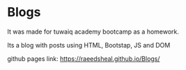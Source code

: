 # Blogs
It was made for tuwaiq academy bootcamp as a homework.

Its a blog with posts using HTML, Bootstap, JS and DOM

github pages link: https://raeedsheal.github.io/Blogs/
